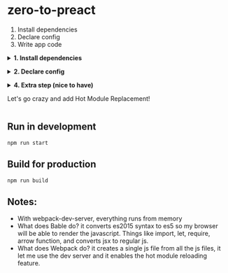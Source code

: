 # zero-to-preact

1. Install dependencies
1. Declare config
1. Write app code

<details>
<summary>
  <b>1. Install dependencies</b>
  <p></p>
</summary>
Create .gitignore
```
/node_modules
/build
.DS_Store
```


Run (it installs Webpack development dependencies)
```
npm init -y
npm install --save-dev webpack webpack-dev-server babel-core babel-loader babel-preset-es2015 babel-plugin-transform-react-jsx preact copy-webpack-plugin
```

Add to package.json (inside scripts)
```
"build": "webpack",
"start": "webpack-dev-server --progress --hot --inline"
```
</details>


<details>
<summary>
  <b>2. Declare config</b>
  <p></p>
</summary>
Create webpack.config.js
```js
var path = require('path');

module.exports = {
	// entry file - starting point for the app
	entry: './src',

	// where to dump the output of a production build
	output: {
		path: path.join(__dirname, 'build'),
		filename: 'bundle.js'
	},

	module: {
		rules: [
			{
				test: /\.jsx?/i,
				loader: 'babel-loader',
				options: {
					presets: [
						'es2015'
					],
					plugins: [
						['transform-react-jsx', { pragma: 'h' }]
					]
				}
			}
		]
	},

	// enable Source Maps
	devtool: 'source-map',

	devServer: {
		// serve up any static files from src/
		contentBase: path.join(__dirname, 'src'),

		// enable gzip compression:
		compress: true,

		// enable pushState() routing, as used by preact-router et al:
		historyApiFallback: true
	}
};
```
</details>


<details>
<summary>
  <b>3. Write app code</b>
  <p></p>
</summary>
Create src folder

Add a static `index.html` that the browser will hit when we request `http://localhost:8081`. It just contains a `<script>` tag pointing to the `bundle.js` file Webpack outputs.

Create src/index.html
```js
<!DOCTYPE html>
<html>
	<head>
		<title>Hello World</title>
	</head>
	<body>
		<script src="/bundle.js" async></script>
	</body>
</html>
```

Add our entry point - `src/index.js`. This is where webpack starts bundling, and what gets invoked in the browser when we're ready to go. For now it's just going to import Preact and an `App` component we haven't written, and render it into `<body>`.

Create src/index.js
```js
// This is the entry file, which kicks off all rendering.
//
// We import h() here because that's the function our JSX elements transpile to.
// That is to say - this:
//     <div a="b">foo</div>
// ... is converted to this:
//     h('div', { a: 'b' }, 'foo')

import { h, render } from 'preact';
import App from './components/app';

render(<App />, document.body);
```

Add an App component, and a little Hello component it renders to demonstrate the two types of Preact components - classes and functions (respectively).

Create src/components/app.js
```js
import { h, Component } from 'preact';
import Hello from './hello';

export default class App extends Component {
	render() {
		return (
			<div class="app">
				<h1>Hello!</h1>
				<Hello />
			</div>
		);
	}
}
```

Create src/components/hello.js
```js
import { h } from 'preact';

export default () => (
	<p class="hello">
		Hello, cruel world!
	</p>
);
```
</details>


<details>
<summary>
  <b>4. Extra step (nice to have)</b>
  <p>Let's go crazy and add Hot Module Replacement!</p>
</summary>

All we have to do is move our import of `App` and the `render()` call into a function, so that we can re-import changes as they get sent to the browser and re-render the new tree of components. We'll call that function so that we get an initial render like we had before, but then also pass it to Webpack to be called when we get updated components.

If (module.hot) module.hot.accept('./components/app', init);
says "when components/app changes, run the init function and the init function re renders our app. it's just a cherry on top
sorry, anything within components/app **

modify src/index.js
```js
// This is the entry file, which kicks off all rendering.
//
// We import h() here because that's the function our JSX elements transpile to.
// That is to say - this:
//     <div a="b">foo</div>
// ... is converted to this:
//     h('div', { a: 'b' }, 'foo')

import { h, render } from 'preact';


// this holds our rendered root element so we can re-render in response to HMR updates.
let root;


// Making our app's initialization a function means it's repeatable.
function init() {
	// HMR requires that this be a require()
	let App = require('./components/app').default;

	// render the app and save the new root element:
	root = render(<App />, document.body, root);
}


// initial render!
init();


// If this is webpack-dev-server, set up HMR :)
if (module.hot) module.hot.accept('./components/app', init);
```
</details>

## Run in development
```
npm run start
```

## Build for production
```
npm run build
```

## Notes:

* With webpack-dev-server, everything runs from memory
* What does Bable do? it converts es2015 syntax to es5 so my browser will be able to render the javascript. Things like import, let, require, arrow function, and converts jsx to regular js.
* What does Webpack do? it creates a single js file from all the js files, it let me use the dev server and it enables the hot module reloading feature.
